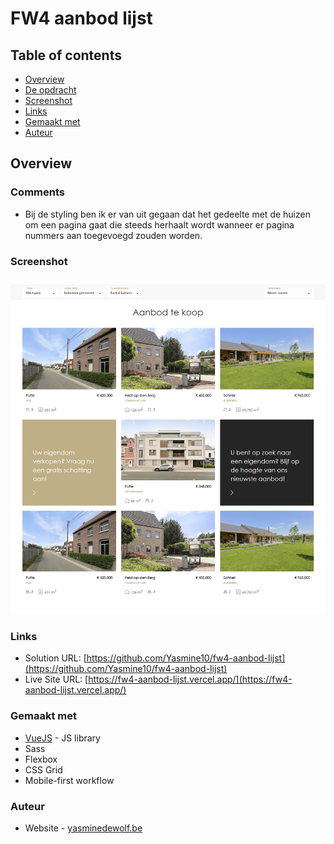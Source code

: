 # FW4 aanbod lijst

## Table of contents

- [Overview](#overview)
- [De opdracht](#de-opdracht)
- [Screenshot](#screenshot)
- [Links](#links)
- [Gemaakt met](#gemaakt-met)
- [Auteur](#auteur)

## Overview

### Comments

- Bij de styling ben ik er van uit gegaan dat het gedeelte met de huizen om een pagina gaat die steeds herhaalt wordt  wanneer er pagina nummers aan toegevoegd zouden worden.

### Screenshot

![Screenshot oplossing](https://github.com/Yasmine10/fw4-aanbod-lijst/blob/master/src/assets/fw4-aanbod-lijst-solution.png?raw=true)

### Links

-   Solution URL: [https://github.com/Yasmine10/fw4-aanbod-lijst](https://github.com/Yasmine10/fw4-aanbod-lijst)
-   Live Site URL: [https://fw4-aanbod-lijst.vercel.app/](https://fw4-aanbod-lijst.vercel.app/)

### Gemaakt met

- [VueJS](https://vuejs.org) - JS library
- Sass
- Flexbox
- CSS Grid
- Mobile-first workflow

### Auteur

-   Website - [yasminedewolf.be](https://yasminedewolf.be)
